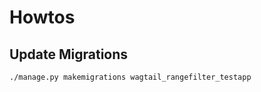 # Howtos

## Update Migrations

```shell
./manage.py makemigrations wagtail_rangefilter_testapp
```
